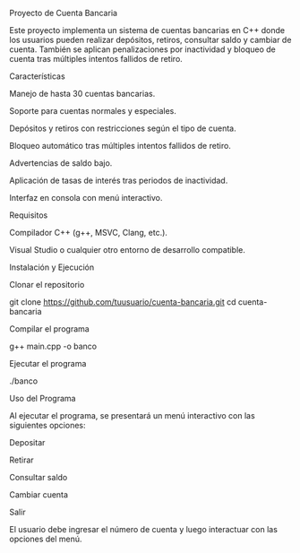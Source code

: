 Proyecto de Cuenta Bancaria

Este proyecto implementa un sistema de cuentas bancarias en C++ donde los usuarios pueden realizar depósitos, retiros, consultar saldo y cambiar de cuenta. También se aplican penalizaciones por inactividad y bloqueo de cuenta tras múltiples intentos fallidos de retiro.

Características

Manejo de hasta 30 cuentas bancarias.

Soporte para cuentas normales y especiales.

Depósitos y retiros con restricciones según el tipo de cuenta.

Bloqueo automático tras múltiples intentos fallidos de retiro.

Advertencias de saldo bajo.

Aplicación de tasas de interés tras periodos de inactividad.

Interfaz en consola con menú interactivo.

Requisitos

Compilador C++ (g++, MSVC, Clang, etc.).

Visual Studio o cualquier otro entorno de desarrollo compatible.

Instalación y Ejecución

Clonar el repositorio

git clone https://github.com/tuusuario/cuenta-bancaria.git
cd cuenta-bancaria

Compilar el programa

g++ main.cpp -o banco

Ejecutar el programa

./banco

Uso del Programa

Al ejecutar el programa, se presentará un menú interactivo con las siguientes opciones:

Depositar

Retirar

Consultar saldo

Cambiar cuenta

Salir

El usuario debe ingresar el número de cuenta y luego interactuar con las opciones del menú.
